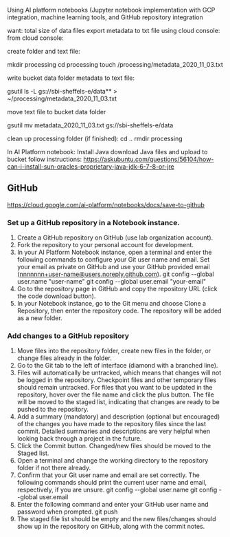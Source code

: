 Using AI platform notebooks (Jupyter notebook implementation with GCP integration, machine learning tools, and GitHub repository integration

want: total size of data files
export metadata to txt file using cloud console: 
from cloud console:

create folder and text file:

mkdir processing
cd processing
touch /processing/metadata_2020_11_03.txt 

write bucket data folder metadata to text file:

gsutil ls -L gs://sbi-sheffels-e/data** > ~/processing/metadata_2020_11_03.txt

move text file to bucket data folder

gsutil mv metadata_2020_11_03.txt gs://sbi-sheffels-e/data

clean up processing folder (if finished):
cd ..
rmdir processing

In AI Platform notebook:
Install Java
download Java files and upload to bucket
follow instructions:
https://askubuntu.com/questions/56104/how-can-i-install-sun-oracles-proprietary-java-jdk-6-7-8-or-jre

## GitHub
https://cloud.google.com/ai-platform/notebooks/docs/save-to-github
### Set up a GitHub repository in a Notebook instance.
1) Create a GitHub repository on GitHub (use lab organization account).
2) Fork the repository to your personal account for development.
3) In your AI Platform Notebook instance, open a terminal and enter the following commands to configure your Git user name and email. Set your email as private on GitHub and use your GitHub provided email (nnnnnnn+user-name@users.noreply.github.com).
git config --global user.name "user-name"
git config --global user.email "your-email"
4) Go to the repository page in GitHub and copy the repository URL (click the code download button).
5) In your Notebook instance, go to the Git menu and choose Clone a Repository, then enter the repository code. The repository will be added as a new folder.
### Add changes to a GitHub repository
1) Move files into the repository folder, create new files in the folder, or change files already in the folder.
2) Go to the Git tab to the left of interface (diamond with a branched line).
3) Files will automatically be untracked, which means that changes will not be logged in the repository. Checkpoint files and other temporary files should remain untracked. For files that you want to be updated in the repository, hover over the file name and click the plus button. The file will be moved to the staged list, indicating that changes are ready to be pushed to the repository. 
4) Add a summary (mandatory) and description (optional but encouraged) of the changes you have made to the repository files since the last commit. Detailed summaries and descriptions are very helpful when looking back through a project in the future. 
5) Click the Commit button. Changed/new files should be moved to the Staged list.
6) Open a terminal and change the working directory to the repository folder if not there already. 
7) Confirm that your Git user name and email are set correctly. The following commands should print the current user name and email, respectively, if you are unsure. 
git config --global user.name
git config --global user.email
8) Enter the following command and enter your GitHub user name and password when prompted.
git push
9) The staged file list should be empty and the new files/changes should show up in the repository on GitHub, along with the commit notes.